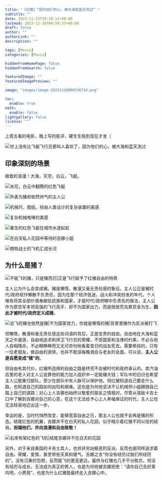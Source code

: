 ```yaml
---
title: "《红猪》“因为他们的心，被大海和蓝天洗过” "
subtitle: ""
date: 2023-11-25T19:18:12+08:00
lastmod: 2023-11-26T00:59:33+08:00
draft: false
author: ""
authorLink: ""
description: ""

tags: [Movie]
categories: [Movie]

hiddenFromHomePage: false
hiddenFromSearch: false

featuredImage: ""
featuredImagePreview: ""

image: "images/image-20231126000336734.png"

toc:
  enable: true
math:
  enable: false
lightgallery: false
license: ""
---
```


<!--more-->

上周五看的电影，晚上写的影评，硬生生拖到现在才发（

![世上没有比飞艇飞行员更叫人喜欢了，因为他们的心，被大海和蓝天洗过](images/image-20231126003139913.png)

## 印象深刻的场景

极致的浪漫！大海，天空，白云，飞艇。

![水花，白云中翻腾的红色飞艇](images/image-20231126000336734.png)

![外表为猪却依然帅气的主人公](images/image-20231125235148965.png)

![机械尺，图纸。经由人类设计的复杂装置的美感](images/image-20231125232652330.png)

![复杂机械咆哮的美感](images/image-20231125235314116.png)

![重生的红色飞艇在城市水道起航](images/image-20231126000220833.png)

![在白天私人花园中等待的吉娜小姐](images/image-20231125232955395.png)

![牺牲战士的飞机汇成长河](images/image-20231125234728168.png)

## 为什么是猪？

![不能飞的猪，只是猪而已|正是飞行赋予了红猪自由的特质](images/image-20231126002924153.png)

主人公为什么会变成猪。猪是懒惰，散漫又毫无责任感的象征。主人公正是被时代/政府视作懒散不负责任，因为在那个经济低迷，战火和冲突纷发的年代，个人唯有将其全部价值奉献给民族和国家，才是时代/政府眼中负责任的做法，主人公作为原空军本领高强的飞行高手，却不为国家出力，而是隐居荒岛靠赏金为生，**因此才被时代/政府定义成猪**。

![会飞的猪也依然是猪|不为国家效力，你就是懒惰的猪|背景里猪作为反派被打飞](images/image-20231126003249690.png)

但懒惰，散漫和毫无责任感这些词语的背后，正是宝贵的自由。自由地在大海和蓝天之中遨游，自由地追求和捍卫飞行员的荣耀，不受国家和法律的约束，不必与他人自相残杀，不必眼睁睁而又无可奈何地看着昔日的战友死去。需要牵挂的，只有一位老朋友，做自由的游侠，也并不耽误每晚酒会与老友的会面。可以说，**主人公是自愿变成“猪”的**。

但自由有其代价，红猪所选择的自由之路是终究不会被时代和政府承认的。卖汽油店里的老人对主人公说靠他的能力加入组织中一定能赚大钱；军队中的旧识也希望主人公能重归部队，至少在部队中有人脉可以保护他。但红猪知道自己要走什么路，也知道自己的路如何凶险和艰难。这也是为何他坚决不让机械师小姐跟随自己踏上自己的道路；对心上人吉娜也始终以敬爱的朋友之情相对，尽管从宿敌卡吉士口中了解到吉娜对自己的心意，在这个无法给予心上人幸福保证的时代，主人公也无法轻易地迈出这一步。

幸运的是，当时代悄然改变，能够宽容自由之日，那主人公也就不会再是猪的形态。结尾红色的机翼，吉娜并不在白天的私人花园，似乎暗示着红猪不同以往的结局。**祝福他们，并向浪漫和自由致敬！**

![右岸有架红色的飞机|结尾吉娜并不在白天的花园](images/image-20231125233611015.png)

另外，对于来自美国的卡吉士其人，也并非穷凶极恶的反派，反而也是同样追求着自由，荣耀，爱情，甚至带些天真和傻气。吉娜之言“你没有经历过我们所经历的”。没有沉重的包袱，反而能飞的更高更远，最终与红猪也几乎不分胜负。但没有经历与成长，无法成为真正的男人，也是为何他被吉娜拒绝：“请你自己去好莱坞吧，小男孩”，也是为什么红猪能最终走入吉娜心中。